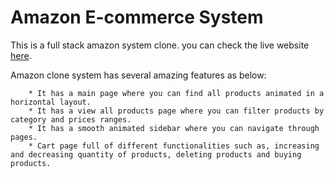 # Amazon E-commerce System

This is a full stack amazon system clone. you can check the live website [here](https://amazon-ecommerce-system.netlify.app/).

Amazon clone system has several amazing features as below:
        
        * It has a main page where you can find all products animated in a horizontal layout.
        * It has a view all products page where you can filter products by category and prices ranges.
        * It has a smooth animated sidebar where you can navigate through pages.
        * Cart page full of different functionalities such as, increasing and decreasing quantity of products, deleting products and buying products.